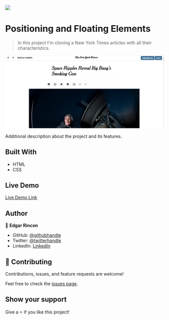 ![](https://img.shields.io/badge/Microverse-blueviolet)

# Positioning and Floating Elements

> In this project I'm cloning a New York Times articles with all their characteristics.

![screenshot](./assets/Screenshot.png)

Additional description about the project and its features.

## Built With

- HTML
- CSS

## Live Demo

[Live Demo Link](https://livedemo.com)





## Author

👤 **Edgar Rincon**

- GitHub: [@githubhandle](https://github.com/holasoyedgar)
- Twitter: [@twitterhandle](https://twitter.com/holasoyedgar1)
- LinkedIn: [LinkedIn](https://www.linkedin.com/in/edgar-rincon-serrano-3100481a0/)

## 🤝 Contributing

Contributions, issues, and feature requests are welcome!

Feel free to check the [issues page](issues/).

## Show your support

Give a ⭐️ if you like this project!

